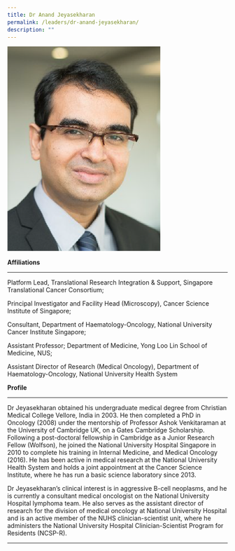 ```yaml
---
title: Dr Anand Jeyasekharan
permalink: /leaders/dr-anand-jeyasekharan/
description: ""
---
```

<img style="width:350px" src="/images/Leaders/anand-jeyasekharan.png">

**Affiliations**

* * *

Platform Lead, Translational Research Integration &amp; Support, Singapore Translational Cancer Consortium;&nbsp;

Principal Investigator and Facility Head (Microscopy), Cancer Science Institute of Singapore;&nbsp;

Consultant, Department of Haematology-Oncology, National University Cancer Institute Singapore;&nbsp;

Assistant Professor; Department of Medicine, Yong Loo Lin School of Medicine, NUS;&nbsp;

Assistant Director of Research (Medical Oncology), Department of Haematology-Oncology, National University Health System&nbsp;

**Profile**&nbsp;

* * *

Dr&nbsp;Jeyasekharan&nbsp;obtained his undergraduate medical degree from Christian Medical College Vellore, India in 2003. He then completed a PhD in Oncology (2008) under the mentorship of Professor Ashok&nbsp;Venkitaraman&nbsp;at the University of Cambridge UK, on a Gates Cambridge Scholarship. Following a post-doctoral fellowship in Cambridge as a Junior Research Fellow (Wolfson), he joined the National University Hospital Singapore in 2010 to complete his training in Internal Medicine, and Medical Oncology (2016). He has been active in medical research at the National University Health&nbsp;System and&nbsp;holds a joint appointment at the Cancer Science Institute, where he has run a basic science laboratory since 2013.&nbsp;

Dr&nbsp;Jeyasekharan’s&nbsp;clinical interest is in aggressive B-cell neoplasms, and he is currently a consultant medical oncologist on the National University Hospital lymphoma team. He also serves as the assistant director of research for the division of medical oncology at National University&nbsp;Hospital and&nbsp;is an active member of the NUHS clinician-scientist unit, where he administers the National University Hospital Clinician-Scientist Program for Residents (NCSP-R).&nbsp;

* * *